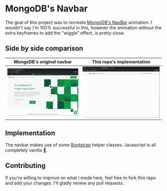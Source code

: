 # MongoDB's Navbar
The goal of this project was to recreate [MongoDB's NavBar](https://www.mongodb.com/) animation. I wouldn't say I'm 100% successful in this, however the animation without the extra keyframes to add the "wiggle" effect, is pretty close.

## Side by side comparison
MongoDB's original navbar | This repo's implementation
:-------------------------:|:-------------------------:
![](media/mongo.gif)  |  ![](media/repo.gif)

## Implementation 
The navbar makes use of some [Bootstrap](https://getbootstrap.com) helper classes. Javascript is all completely vanilla 🎉.

## Contributing
If you're willing to improve on what I made here, feel free to fork this repo and add your changes. I'll gladly review any pull requests.